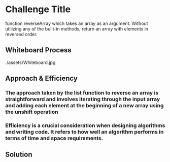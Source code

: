 
# Challenge Title
function reverseArray which takes an array as an argument. Without utilizing any of the built-in methods, return an array with elements in reversed order.

## Whiteboard Process
./assets/Whiteboard.jpg

## Approach & Efficiency
### The approach taken by the list function to reverse an array is straightforward and involves iterating through the input array and adding each element at the beginning of a new array using the unshift operation 
### Efficiency is a crucial consideration when designing algorithms and writing code. It refers to how well an algorithm performs in terms of time and space requirements.

## Solution
<!-- Show how to run your code, and examples of it in action -->

